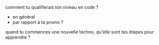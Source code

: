 comment tu qualifierais ton niveau en code ?
  - en général
  - par rapport à ta promo ?

quand tu commences une nouvelle techno, qu'elle sont tes étapes pour apprendre ?